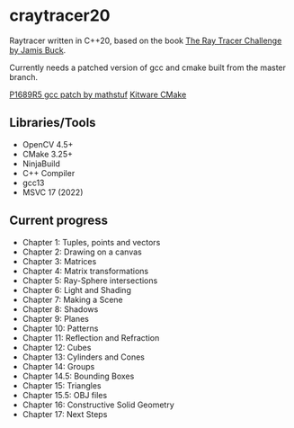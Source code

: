 # craytracer20

Raytracer written in C++20, based on the book [The Ray Tracer Challenge by Jamis Buck](https://pragprog.com/book/jbtracer/the-ray-tracer-challenge).

Currently needs a patched version of gcc and cmake built from the master branch.

[P1689R5 gcc patch by mathstuf](https://github.com/mathstuf/gcc/tree/p1689r5)
[Kitware CMake](https://github.com/Kitware/CMake)

## Libraries/Tools
- OpenCV 4.5+
- CMake 3.25+
- NinjaBuild
- C++ Compiler
 - gcc13
 - MSVC 17 (2022)

## Current progress
- Chapter 1: Tuples, points and vectors
- Chapter 2: Drawing on a canvas
- Chapter 3: Matrices
- Chapter 4: Matrix transformations
- Chapter 5: Ray-Sphere intersections
- Chapter 6: Light and Shading
- Chapter 7: Making a Scene
- Chapter 8: Shadows
- Chapter 9: Planes
- Chapter 10: Patterns
- Chapter 11: Reflection and Refraction
- Chapter 12: Cubes
- Chapter 13: Cylinders and Cones
- Chapter 14: Groups
- Chapter 14.5: Bounding Boxes
- Chapter 15: Triangles
- Chapter 15.5: OBJ files
- Chapter 16: Constructive Solid Geometry
- Chapter 17: Next Steps
